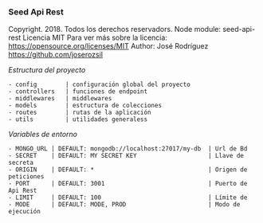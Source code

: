 ### Seed Api Rest

Copyright. 2018. Todos los derechos reservadors.
Node module: seed-api-rest
Licencia MIT
Para ver más sobre la licencia: https://opensource.org/licenses/MIT
Author: José Rodríguez <https://github.com/joserozsil>

*Estructura del proyecto*

```
- config        | configuración global del proyecto
- controllers   | funciones de endpoint
- middlewares   | middlewares
- models        | estructura de colecciones
- routes        | rutas de la aplicación
- utils         | utilidades generaless
```

*Variables de entorno*

```
- MONGO_URL | DEFAULT: mongodb://localhost:27017/my-db  | Url de Bd
- SECRET    | DEFAULT: MY SECRET KEY                    | Llave de secreta
- ORIGIN    | DEFAULT: *                                | Origen de peticiones
- PORT      | DEFAULT: 3001                             | Puerto de Api Rest
- LIMIT     | DEFAULT: 100                              | Límite de 
- MODE      | DEFAULT: MODE, PROD                       | Modo de ejecución
```